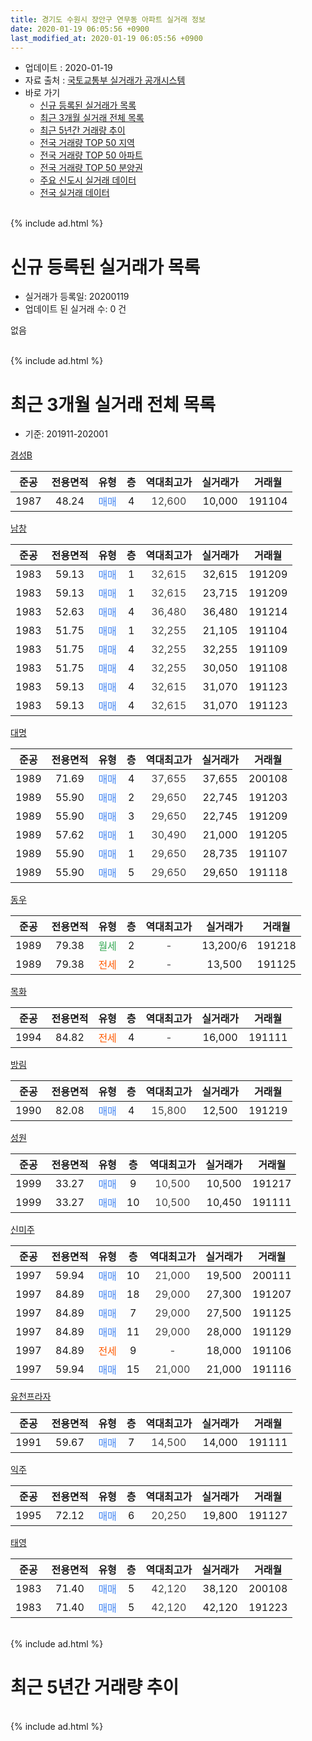 ```yaml
---
title: 경기도 수원시 장안구 연무동 아파트 실거래 정보
date: 2020-01-19 06:05:56 +0900
last_modified_at: 2020-01-19 06:05:56 +0900
---
```


* 업데이트 : 2020-01-19
* 자료 출처 : [국토교통부 실거래가 공개시스템](http://rt.molit.go.kr)
* 바로 가기
    * [신규 등록된 실거래가 목록](#신규-등록된-실거래가-목록)
    * [최근 3개월 실거래 전체 목록](#최근-3개월-실거래-전체-목록)
    * [최근 5년간 거래량 추이](#최근-5년간-거래량-추이)
    * [전국 거래량 TOP 50 지역](https://apt-info.github.io/apt-trade-info/최근-3개월-전국에서-가장-거래가-많이-발생한-지역)
    * [전국 거래량 TOP 50 아파트](https://apt-info.github.io/apt-trade-info/최근-3개월-전국에서-가장-거래가-많이-발생한-아파트)
    * [전국 거래량 TOP 50 분양권](https://apt-info.github.io/apt-trade-info/최근-3개월-전국에서-가장-거래가-많이-발생한-분양권)
    * [주요 신도시 실거래 데이터](https://apt-info.github.io/apt-trade-info/주요-신도시)
    * [전국 실거래 데이터](https://apt-info.github.io/apt-trade-info/전국)
<br>
{% include ad.html %}
<br>

# 신규 등록된 실거래가 목록
* 실거래가 등록일: 20200119
* 업데이트 된 실거래 수: 0 건

없음

<br>
{% include ad.html %}
<br>

# 최근 3개월 실거래 전체 목록
* 기준: 201911-202001


[경성B](https://search.naver.com/search.naver?query=%EA%B2%BD%EA%B8%B0%EB%8F%84+%EC%88%98%EC%9B%90%EC%8B%9C+%EC%9E%A5%EC%95%88%EA%B5%AC+%EC%97%B0%EB%AC%B4%EB%8F%99+%EA%B2%BD%EC%84%B1B)

|준공|전용면적|유형|층|역대최고가|실거래가|거래월|
|:---:|:---:|:---:|:---:|:---:|:---:|:---:|
|1987|48.24|<span style="color:#4285f3">매매</span>|4|<span style="color:#444444">12,600</span>|10,000|191104|

[남창](https://search.naver.com/search.naver?query=%EA%B2%BD%EA%B8%B0%EB%8F%84+%EC%88%98%EC%9B%90%EC%8B%9C+%EC%9E%A5%EC%95%88%EA%B5%AC+%EC%97%B0%EB%AC%B4%EB%8F%99+%EB%82%A8%EC%B0%BD)

|준공|전용면적|유형|층|역대최고가|실거래가|거래월|
|:---:|:---:|:---:|:---:|:---:|:---:|:---:|
|1983|59.13|<span style="color:#4285f3">매매</span>|1|<span style="color:#444444">32,615</span>|32,615|191209|
|1983|59.13|<span style="color:#4285f3">매매</span>|1|<span style="color:#444444">32,615</span>|23,715|191209|
|1983|52.63|<span style="color:#4285f3">매매</span>|4|<span style="color:#444444">36,480</span>|36,480|191214|
|1983|51.75|<span style="color:#4285f3">매매</span>|1|<span style="color:#444444">32,255</span>|21,105|191104|
|1983|51.75|<span style="color:#4285f3">매매</span>|4|<span style="color:#444444">32,255</span>|32,255|191109|
|1983|51.75|<span style="color:#4285f3">매매</span>|4|<span style="color:#444444">32,255</span>|30,050|191108|
|1983|59.13|<span style="color:#4285f3">매매</span>|4|<span style="color:#444444">32,615</span>|31,070|191123|
|1983|59.13|<span style="color:#4285f3">매매</span>|4|<span style="color:#444444">32,615</span>|31,070|191123|

[대명](https://search.naver.com/search.naver?query=%EA%B2%BD%EA%B8%B0%EB%8F%84+%EC%88%98%EC%9B%90%EC%8B%9C+%EC%9E%A5%EC%95%88%EA%B5%AC+%EC%97%B0%EB%AC%B4%EB%8F%99+%EB%8C%80%EB%AA%85)

|준공|전용면적|유형|층|역대최고가|실거래가|거래월|
|:---:|:---:|:---:|:---:|:---:|:---:|:---:|
|1989|71.69|<span style="color:#4285f3">매매</span>|4|<span style="color:#444444">37,655</span>|37,655|200108|
|1989|55.90|<span style="color:#4285f3">매매</span>|2|<span style="color:#444444">29,650</span>|22,745|191203|
|1989|55.90|<span style="color:#4285f3">매매</span>|3|<span style="color:#444444">29,650</span>|22,745|191209|
|1989|57.62|<span style="color:#4285f3">매매</span>|1|<span style="color:#444444">30,490</span>|21,000|191205|
|1989|55.90|<span style="color:#4285f3">매매</span>|1|<span style="color:#444444">29,650</span>|28,735|191107|
|1989|55.90|<span style="color:#4285f3">매매</span>|5|<span style="color:#444444">29,650</span>|29,650|191118|

[동우](https://search.naver.com/search.naver?query=%EA%B2%BD%EA%B8%B0%EB%8F%84+%EC%88%98%EC%9B%90%EC%8B%9C+%EC%9E%A5%EC%95%88%EA%B5%AC+%EC%97%B0%EB%AC%B4%EB%8F%99+%EB%8F%99%EC%9A%B0)

|준공|전용면적|유형|층|역대최고가|실거래가|거래월|
|:---:|:---:|:---:|:---:|:---:|:---:|:---:|
|1989|79.38|<span style="color:#34a853">월세</span>|2|<span style="color:#444444">-</span>|13,200/6|191218|
|1989|79.38|<span style="color:#ff5a00">전세</span>|2|<span style="color:#444444">-</span>|13,500|191125|

[목화](https://search.naver.com/search.naver?query=%EA%B2%BD%EA%B8%B0%EB%8F%84+%EC%88%98%EC%9B%90%EC%8B%9C+%EC%9E%A5%EC%95%88%EA%B5%AC+%EC%97%B0%EB%AC%B4%EB%8F%99+%EB%AA%A9%ED%99%94)

|준공|전용면적|유형|층|역대최고가|실거래가|거래월|
|:---:|:---:|:---:|:---:|:---:|:---:|:---:|
|1994|84.82|<span style="color:#ff5a00">전세</span>|4|<span style="color:#444444">-</span>|16,000|191111|

[방림](https://search.naver.com/search.naver?query=%EA%B2%BD%EA%B8%B0%EB%8F%84+%EC%88%98%EC%9B%90%EC%8B%9C+%EC%9E%A5%EC%95%88%EA%B5%AC+%EC%97%B0%EB%AC%B4%EB%8F%99+%EB%B0%A9%EB%A6%BC)

|준공|전용면적|유형|층|역대최고가|실거래가|거래월|
|:---:|:---:|:---:|:---:|:---:|:---:|:---:|
|1990|82.08|<span style="color:#4285f3">매매</span>|4|<span style="color:#444444">15,800</span>|12,500|191219|

[성원](https://search.naver.com/search.naver?query=%EA%B2%BD%EA%B8%B0%EB%8F%84+%EC%88%98%EC%9B%90%EC%8B%9C+%EC%9E%A5%EC%95%88%EA%B5%AC+%EC%97%B0%EB%AC%B4%EB%8F%99+%EC%84%B1%EC%9B%90)

|준공|전용면적|유형|층|역대최고가|실거래가|거래월|
|:---:|:---:|:---:|:---:|:---:|:---:|:---:|
|1999|33.27|<span style="color:#4285f3">매매</span>|9|<span style="color:#444444">10,500</span>|10,500|191217|
|1999|33.27|<span style="color:#4285f3">매매</span>|10|<span style="color:#444444">10,500</span>|10,450|191111|

[신미주](https://search.naver.com/search.naver?query=%EA%B2%BD%EA%B8%B0%EB%8F%84+%EC%88%98%EC%9B%90%EC%8B%9C+%EC%9E%A5%EC%95%88%EA%B5%AC+%EC%97%B0%EB%AC%B4%EB%8F%99+%EC%8B%A0%EB%AF%B8%EC%A3%BC)

|준공|전용면적|유형|층|역대최고가|실거래가|거래월|
|:---:|:---:|:---:|:---:|:---:|:---:|:---:|
|1997|59.94|<span style="color:#4285f3">매매</span>|10|<span style="color:#444444">21,000</span>|19,500|200111|
|1997|84.89|<span style="color:#4285f3">매매</span>|18|<span style="color:#444444">29,000</span>|27,300|191207|
|1997|84.89|<span style="color:#4285f3">매매</span>|7|<span style="color:#444444">29,000</span>|27,500|191125|
|1997|84.89|<span style="color:#4285f3">매매</span>|11|<span style="color:#444444">29,000</span>|28,000|191129|
|1997|84.89|<span style="color:#ff5a00">전세</span>|9|<span style="color:#444444">-</span>|18,000|191106|
|1997|59.94|<span style="color:#4285f3">매매</span>|15|<span style="color:#444444">21,000</span>|21,000|191116|

[유천프라자](https://search.naver.com/search.naver?query=%EA%B2%BD%EA%B8%B0%EB%8F%84+%EC%88%98%EC%9B%90%EC%8B%9C+%EC%9E%A5%EC%95%88%EA%B5%AC+%EC%97%B0%EB%AC%B4%EB%8F%99+%EC%9C%A0%EC%B2%9C%ED%94%84%EB%9D%BC%EC%9E%90)

|준공|전용면적|유형|층|역대최고가|실거래가|거래월|
|:---:|:---:|:---:|:---:|:---:|:---:|:---:|
|1991|59.67|<span style="color:#4285f3">매매</span>|7|<span style="color:#444444">14,500</span>|14,000|191111|

[익주](https://search.naver.com/search.naver?query=%EA%B2%BD%EA%B8%B0%EB%8F%84+%EC%88%98%EC%9B%90%EC%8B%9C+%EC%9E%A5%EC%95%88%EA%B5%AC+%EC%97%B0%EB%AC%B4%EB%8F%99+%EC%9D%B5%EC%A3%BC)

|준공|전용면적|유형|층|역대최고가|실거래가|거래월|
|:---:|:---:|:---:|:---:|:---:|:---:|:---:|
|1995|72.12|<span style="color:#4285f3">매매</span>|6|<span style="color:#444444">20,250</span>|19,800|191127|

[태영](https://search.naver.com/search.naver?query=%EA%B2%BD%EA%B8%B0%EB%8F%84+%EC%88%98%EC%9B%90%EC%8B%9C+%EC%9E%A5%EC%95%88%EA%B5%AC+%EC%97%B0%EB%AC%B4%EB%8F%99+%ED%83%9C%EC%98%81)

|준공|전용면적|유형|층|역대최고가|실거래가|거래월|
|:---:|:---:|:---:|:---:|:---:|:---:|:---:|
|1983|71.40|<span style="color:#4285f3">매매</span>|5|<span style="color:#444444">42,120</span>|38,120|200108|
|1983|71.40|<span style="color:#4285f3">매매</span>|5|<span style="color:#444444">42,120</span>|42,120|191223|


<br>
{% include ad.html %}
<br>

# 최근 5년간 거래량 추이


<div style="width:100%;">
    <canvas id="deal_progress" height="200"></canvas>
</div>

<script>
new Chart(document.getElementById("deal_progress"), {
    type: 'line',
    data: {
        labels: ['201501','201502','201503','201504','201505','201506','201507','201508','201509','201510','201511','201512','201601','201602','201603','201604','201605','201606','201607','201608','201609','201610','201611','201612','201701','201702','201703','201704','201705','201706','201707','201708','201709','201710','201711','201712','201801','201802','201803','201804','201805','201806','201807','201808','201809','201810','201811','201812','201901','201902','201903','201904','201905','201906','201907','201908','201909','201910','201911','201912','202001'],
        datasets: [{
            label: '매매',
            pointRadius: 1,
            data: [13, 6, 14, 18, 12, 12, 11, 7, 3, 17, 12, 5, 5, 7, 14, 14, 11, 19, 8, 11, 8, 9, 8, 10, 5, 9, 15, 13, 5, 7, 7, 5, 9, 7, 1, 3, 5, 5, 4, 6, 10, 14, 4, 12, 10, 13, 5, 10, 11, 2, 19, 22, 12, 16, 14, 13, 9, 12, 14, 10, 3],
            borderColor: "rgba(255, 201, 14, 1)",
            backgroundColor: "rgba(255, 201, 14, 0.5)",
            fill: false,
            lineTension: 0
        },{
            label: '전월세',
            pointRadius: 1,
            data: [7, 0, 8, 5, 6, 6, 4, 8, 3, 6, 4, 6, 5, 9, 13, 8, 1, 7, 2, 4, 5, 2, 2, 4, 5, 8, 3, 3, 2, 6, 6, 3, 2, 9, 4, 2, 5, 4, 4, 3, 3, 5, 2, 2, 0, 1, 1, 5, 1, 1, 8, 4, 1, 1, 3, 1, 0, 1, 3, 1, 0],
            borderColor: "rgba(0, 141, 185, 1)",
            backgroundColor: "rgba(0, 141, 185, 0.5)",
            fill: false,
            lineTension: 0
        }
        ]
    },
    options: {
        responsive: true,
        title: {
            display: false
        },
        tooltips: {
            mode: 'index',
            intersect: false
        },
        hover: {
            mode: 'nearest',
            intersect: true
        },
        scales: {
            xAxes: [{
                display: true,
                scaleLabel: {
                    display: true,
                    labelString: '년/월'
                }
            }],
            yAxes: [{
                display: true,
                ticks: {
                    suggestedMin: 0,
                },
                scaleLabel: {
                    display: true,
                    labelString: '실거래 수'
                }
            }]
        }
    }
});

</script>


<br>
{% include ad.html %}
<br>

